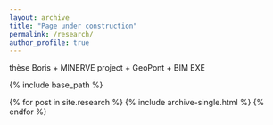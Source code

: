 ```yaml
---
layout: archive
title: "Page under construction"
permalink: /research/
author_profile: true
---
```


thèse Boris + MINERVE project + GeoPont + BIM EXE



{% include base_path %}


{% for post in site.research %}
  {% include archive-single.html %}
{% endfor %}

